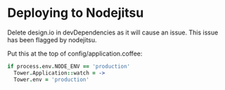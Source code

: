 # Deploying to Nodejitsu

Delete design.io in devDependencies as it will cause an issue. This issue has been flagged by nodejitsu.

Put this at the top of config/application.coffee:

``` coffeescript
if process.env.NODE_ENV == 'production'
  Tower.Application::watch = ->
  Tower.env = 'production'
```
